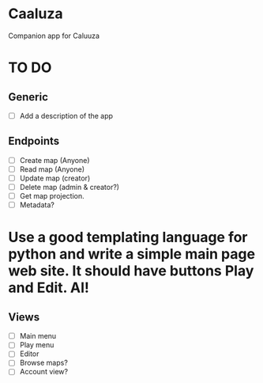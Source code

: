 # Caaluza
Companion app for Caluuza

# TO DO
## Generic
- [ ] Add a description of the app

## Endpoints
- [ ] Create map (Anyone)
- [ ] Read map (Anyone)
- [ ] Update map (creator)
- [ ] Delete map (admin & creator?)
- [ ] Get map projection.
- [ ] Metadata?

# Use a good templating language for python and write a simple main page web site. It should have buttons Play and Edit. AI!
## Views
- [ ] Main menu
- [ ] Play menu
- [ ] Editor
- [ ] Browse maps?
- [ ] Account view?
